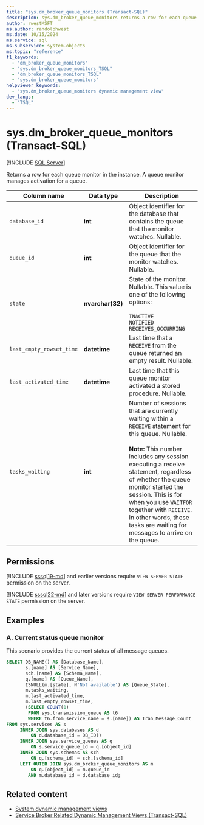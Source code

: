```yaml
---
title: "sys.dm_broker_queue_monitors (Transact-SQL)"
description: sys.dm_broker_queue_monitors returns a row for each queue monitor in the instance.
author: rwestMSFT
ms.author: randolphwest
ms.date: 10/15/2024
ms.service: sql
ms.subservice: system-objects
ms.topic: "reference"
f1_keywords:
  - "dm_broker_queue_monitors"
  - "sys.dm_broker_queue_monitors_TSQL"
  - "dm_broker_queue_monitors_TSQL"
  - "sys.dm_broker_queue_monitors"
helpviewer_keywords:
  - "sys.dm_broker_queue_monitors dynamic management view"
dev_langs:
  - "TSQL"
---
```

# sys.dm_broker_queue_monitors (Transact-SQL)

[!INCLUDE [SQL Server](../../includes/applies-to-version/sqlserver.md)]

Returns a row for each queue monitor in the instance. A queue monitor manages activation for a queue.

| Column name | Data type | Description |
| --- | --- | --- |
| `database_id` | **int** | Object identifier for the database that contains the queue that the monitor watches. Nullable. |
| `queue_id` | **int** | Object identifier for the queue that the monitor watches. Nullable. |
| `state` | **nvarchar(32)** | State of the monitor. Nullable. This value is one of the following options:<br /><br />`INACTIVE`<br />`NOTIFIED`<br />`RECEIVES_OCCURRING` |
| `last_empty_rowset_time` | **datetime** | Last time that a `RECEIVE` from the queue returned an empty result. Nullable. |
| `last_activated_time` | **datetime** | Last time that this queue monitor activated a stored procedure. Nullable. |
| `tasks_waiting` | **int** | Number of sessions that are currently waiting within a `RECEIVE` statement for this queue. Nullable.<br /><br />**Note:** This number includes any session executing a receive statement, regardless of whether the queue monitor started the session. This is for when you use `WAITFOR` together with `RECEIVE`. In other words, these tasks are waiting for messages to arrive on the queue. |

## Permissions

[!INCLUDE [sssql19-md](../../includes/sssql19-md.md)] and earlier versions require `VIEW SERVER STATE` permission on the server.

[!INCLUDE [sssql22-md](../../includes/sssql22-md.md)] and later versions require `VIEW SERVER PERFORMANCE STATE` permission on the server.

## Examples

### A. Current status queue monitor

This scenario provides the current status of all message queues.

```sql
SELECT DB_NAME() AS [Database_Name],
       s.[name] AS [Service_Name],
       sch.[name] AS [Schema_Name],
       q.[name] AS [Queue_Name],
       ISNULL(m.[state], N'Not available') AS [Queue_State],
       m.tasks_waiting,
       m.last_activated_time,
       m.last_empty_rowset_time,
       (SELECT COUNT(1)
        FROM sys.transmission_queue AS t6
        WHERE t6.from_service_name = s.[name]) AS Tran_Message_Count
FROM sys.services AS s
     INNER JOIN sys.databases AS d
         ON d.database_id = DB_ID()
     INNER JOIN sys.service_queues AS q
         ON s.service_queue_id = q.[object_id]
     INNER JOIN sys.schemas AS sch
         ON q.[schema_id] = sch.[schema_id]
     LEFT OUTER JOIN sys.dm_broker_queue_monitors AS m
         ON q.[object_id] = m.queue_id
        AND m.database_id = d.database_id;
```

## Related content

- [System dynamic management views](system-dynamic-management-views.md)
- [Service Broker Related Dynamic Management Views (Transact-SQL)](service-broker-related-dynamic-management-views-transact-sql.md)
